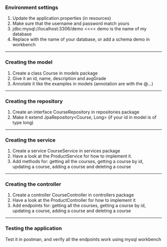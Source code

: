 ### Environment settings

1. Update the application.properties (in resources)
2. Make sure that the username and password match yours
3. jdbc:mysql://localhost:3306/demo <<<< demo is the name of my database
4. Replace with the name of your database, or add a schema demo in workbench

---

### Creating the model 

1. Create a class Course in models package
2. Give it an id, name, description and avgGrade
3. Annotate it like the examples in models (annotation are with the @...)

---

### Creating the repository

1. Create an interface CourseRepository in repositories package
2. Make it extend JpaRepository<Course, Long> (if your id in model is of type long)

---

### Creating the service

1. Create a service CourseService in services package
2. Have a look at the ProductService for how to implement it.
3. Add methods for: getting all the courses, getting a course by id, updating a course, adding a course and deleting a course

---

### Creating the controller

1. Create a controller CourseController in controllers package
2. Have a look at the ProductController for how to implement it
3. Add endpoints for: getting all the courses, getting a course by id, updating a course, adding a course and deleting a course

---

### Testing the application 

Test it in postman, and verify all the endpoints work using mysql workbench